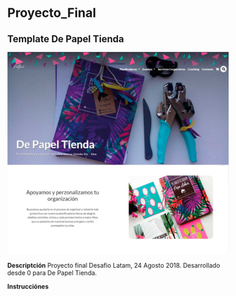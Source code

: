 # Proyecto_Final

## Template De Papel Tienda
![DepapelTienda](De_papel_Tienda/assets/img/depapel.jpg)

**Descriptción**
Proyecto final Desafio Latam, 24 Agosto 2018. 
Desarrollado desde 0 para De Papel Tienda. 

**Instrucciónes**
